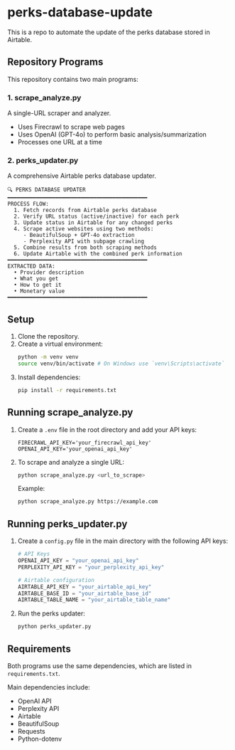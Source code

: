 # perks-database-update

This is a repo to automate the update of the perks database stored in Airtable.

## Repository Programs

This repository contains two main programs:

### 1. scrape_analyze.py

A single-URL scraper and analyzer.

* Uses Firecrawl to scrape web pages
* Uses OpenAI (GPT-4o) to perform basic analysis/summarization
* Processes one URL at a time

### 2. perks_updater.py

A comprehensive Airtable perks database updater.

```
🔍 PERKS DATABASE UPDATER
━━━━━━━━━━━━━━━━━━━━━━━━━━━━━━━━━━━━━━━━━━━━
PROCESS FLOW:
  1. Fetch records from Airtable perks database
  2. Verify URL status (active/inactive) for each perk
  3. Update status in Airtable for any changed perks
  4. Scrape active websites using two methods:
     - BeautifulSoup + GPT-4o extraction
     - Perplexity API with subpage crawling
  5. Combine results from both scraping methods
  6. Update Airtable with the combined perk information
━━━━━━━━━━━━━━━━━━━━━━━━━━━━━━━━━━━━━━━━━━━━
EXTRACTED DATA:
  • Provider description
  • What you get
  • How to get it
  • Monetary value
━━━━━━━━━━━━━━━━━━━━━━━━━━━━━━━━━━━━━━━━━━━━
```

## Setup

1. Clone the repository.
2. Create a virtual environment:
   ```bash
   python -m venv venv
   source venv/bin/activate # On Windows use `venv\Scripts\activate`
   ```
3. Install dependencies:
   ```bash
   pip install -r requirements.txt
   ```

## Running scrape_analyze.py

1. Create a `.env` file in the root directory and add your API keys:
   ```
   FIRECRAWL_API_KEY='your_firecrawl_api_key'
   OPENAI_API_KEY='your_openai_api_key'
   ```

2. To scrape and analyze a single URL:
   ```bash
   python scrape_analyze.py <url_to_scrape>
   ```

   Example:
   ```bash
   python scrape_analyze.py https://example.com
   ```

## Running perks_updater.py

1. Create a `config.py` file in the main directory with the following API keys:
   ```python
   # API Keys
   OPENAI_API_KEY = "your_openai_api_key"
   PERPLEXITY_API_KEY = "your_perplexity_api_key"
   
   # Airtable configuration
   AIRTABLE_API_KEY = "your_airtable_api_key"
   AIRTABLE_BASE_ID = "your_airtable_base_id"
   AIRTABLE_TABLE_NAME = "your_airtable_table_name"
   ```

2. Run the perks updater:
   ```bash
   python perks_updater.py
   ```

## Requirements

Both programs use the same dependencies, which are listed in `requirements.txt`.

Main dependencies include:
- OpenAI API
- Perplexity API
- Airtable
- BeautifulSoup
- Requests
- Python-dotenv